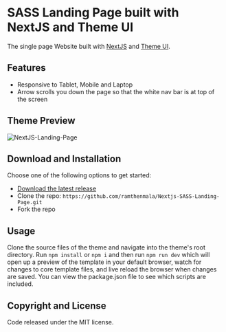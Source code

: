 # SASS Landing Page built with NextJS and Theme UI
The single page Website built with [NextJS](https://nextjs.org/) and [Theme UI](https://theme-ui.com/).

## Features

- Responsive to Tablet, Mobile and Laptop
- Arrow scrolls you down the page so that the white nav bar is at top of the screen

## Theme Preview

![NextJS-Landing-Page](https://user-images.githubusercontent.com/4328468/149140851-9c9e8995-4569-4337-b75d-b0aa185a30ba.png)


## Download and Installation

Choose one of the following options to get started:
- [Download the latest release](https://github.com/ramthenmala/Nextjs-SASS-Landing-Page.git)
- Clone the repo: ``` https://github.com/ramthenmala/Nextjs-SASS-Landing-Page.git ```
- Fork the repo

## Usage

Clone the source files of the theme and navigate into the theme's root directory. Run ```npm install``` or ```npm i``` and then run ```npm run dev``` which will open up a preview of the template in your default browser, watch for changes to core template files, and live reload the browser when changes are saved. You can view the package.json file to see which scripts are included.

## Copyright and License
Code released under the MIT license.
